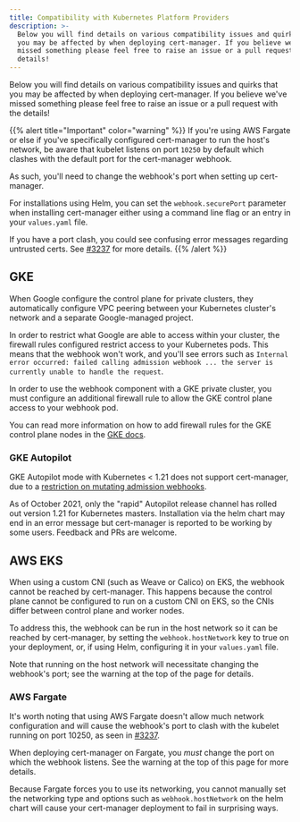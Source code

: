 ```yaml
---
title: Compatibility with Kubernetes Platform Providers
description: >-
  Below you will find details on various compatibility issues and quirks that
  you may be affected by when deploying cert-manager. If you believe we've
  missed something please feel free to raise an issue or a pull request with the
  details!
---
```


Below you will find details on various compatibility issues and quirks that you
may be affected by when deploying cert-manager. If you believe we've missed
something please feel free to raise an issue or a pull request with the details!

{{% alert title="Important" color="warning" %}} If you're using AWS Fargate or
else if you've specifically configured cert-manager to run the host's network,
be aware that kubelet listens on port `10250` by default which clashes with the
default port for the cert-manager webhook.

As such, you'll need to change the webhook's port when setting up cert-manager.

For installations using Helm, you can set the `webhook.securePort` parameter
when installing cert-manager either using a command line flag or an entry in
your `values.yaml` file.

If you have a port clash, you could see confusing error messages regarding
untrusted certs. See
[#3237](https://github.com/jetstack/cert-manager/issues/3237) for more details.
{{% /alert %}}

## GKE

When Google configure the control plane for private clusters, they automatically
configure VPC peering between your Kubernetes cluster's network and a separate
Google-managed project.

In order to restrict what Google are able to access within your cluster, the
firewall rules configured restrict access to your Kubernetes pods. This means
that the webhook won't work, and you'll see errors such as
`Internal error occurred: failed calling admission webhook ... the server is currently unable to handle the request`.

In order to use the webhook component with a GKE private cluster, you must
configure an additional firewall rule to allow the GKE control plane access to
your webhook pod.

You can read more information on how to add firewall rules for the GKE control
plane nodes in the
[GKE docs](https://cloud.google.com/kubernetes-engine/docs/how-to/private-clusters#add_firewall_rules).

### GKE Autopilot

GKE Autopilot mode with Kubernetes < 1.21 does not support cert-manager, due to
a
[restriction on mutating admission webhooks](https://github.com/jetstack/cert-manager/issues/3717).

As of October 2021, only the "rapid" Autopilot release channel has rolled out
version 1.21 for Kubernetes masters. Installation via the helm chart may end in
an error message but cert-manager is reported to be working by some users.
Feedback and PRs are welcome.

## AWS EKS

When using a custom CNI (such as Weave or Calico) on EKS, the webhook cannot be
reached by cert-manager. This happens because the control plane cannot be
configured to run on a custom CNI on EKS, so the CNIs differ between control
plane and worker nodes.

To address this, the webhook can be run in the host network so it can be reached
by cert-manager, by setting the `webhook.hostNetwork` key to true on your
deployment, or, if using Helm, configuring it in your `values.yaml` file.

Note that running on the host network will necessitate changing the webhook's
port; see the warning at the top of the page for details.

### AWS Fargate

It's worth noting that using AWS Fargate doesn't allow much network
configuration and will cause the webhook's port to clash with the kubelet
running on port 10250, as seen in
[#3237](https://github.com/jetstack/cert-manager/issues/3237).

When deploying cert-manager on Fargate, you _must_ change the port on which the
webhook listens. See the warning at the top of this page for more details.

Because Fargate forces you to use its networking, you cannot manually set the
networking type and options such as `webhook.hostNetwork` on the helm chart will
cause your cert-manager deployment to fail in surprising ways.

